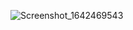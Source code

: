 ![Screenshot_1642469543](https://user-images.githubusercontent.com/39925526/149855518-15f9bef2-340c-4069-8516-f19ba3d744f5.png)
